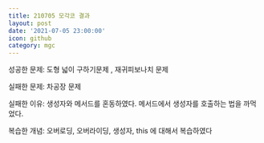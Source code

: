 ```yaml
---
title: 210705 모각코 결과
layout: post
date: '2021-07-05 23:00:00'
icon: github
category: mgc
---
```


성공한 문제:  도형 넓이 구하기문제 , 재귀피보나치 문제

실패한 문제: 차공장 문제

실패한 이유: 생성자와 메서드를 혼동하였다. 메서드에서 생성자를 호출하는 법을 까먹었다.

복습한 개념: 오버로딩, 오버라이딩, 생성자,  this 에 대해서 복습하였다
